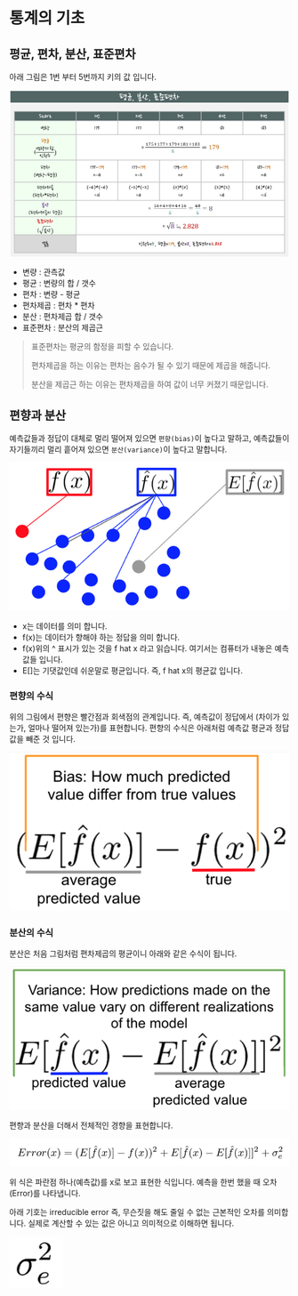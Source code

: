 # 통계의 기초

## 평균, 편차, 분산, 표준편차

아래 그림은 1번 부터 5번까지 키의 값 입니다.

![그림](images/pic_math_1.jpg)

* 변량 : 관측값
* 평균 : 변량의 합 / 갯수
* 편차 : 변량 - 평균
* 편차제곱 : 편차 * 편차
* 분산 : 편차제곱 합 / 갯수
* 표준편차 : 분산의 제곱근

> 표준편차는 평균의 함정을 피할 수 있습니다.
>
> 편차제곱을 하는 이유는 편차는 음수가 될 수 있기 때문에 제곱을 해줍니다.
>
> 분산을 제곱근 하는 이유는 편차제곱을 하여 값이 너무 커졌기 때문입니다.

## 편향과 분산

예측값들과 정답이 대체로 멀리 떨어져 있으면 `편향(bias)`이 높다고 말하고, 예측값들이 자기들끼리 멀리 흩어져 있으면 `분산(variance)`이 높다고 말합니다.

![그림](images/pic_math_2.png)

* x는 데이터를 의미 합니다.
* f(x)는 데이터가 향해야 하는 정답을 의미 합니다.
* f(x)위의 ^ 표시가 있는 것을 f hat x 라고 읽습니다. 여기서는 컴퓨터가 내놓은 예측값들 입니다.
* E[]는 기댓값인데 쉬운말로 평균입니다. 즉, f hat x의 평균값 입니다.

### 편향의 수식

위의 그림에서 편향은 빨간점과 회색점의 관계입니다. 즉, 예측값이 정답에서 (차이가 있는가, 얼마나 떨어져 있는가)를 표현합니다. 편향의 수식은 아래처럼 예측값 평균과 정답값을 빼준 것 입니다.

![그림](images/pic_math_3.png)

### 분산의 수식

분산은 처음 그림처럼 편차제곱의 평균이니 아래와 같은 수식이 됩니다.

![그림](images/pic_math_4.png)

편향과 분산을 더해서 전체적인 경향을 표현합니다.

![그림](images/pic_math_5.jpg)

위 식은 파란점 하나(예측값)를 x로 보고 표현한 식입니다. 예측을 한번 했을 때 오차(Error)를 나타냅니다.

아래 기호는 irreducible error 즉, 무슨짓을 해도 줄일 수 없는 근본적인 오차를 의미합니다. 실제로 계산할 수 있는 값은 아니고 의미적으로 이해하면 됩니다.

![그림](images/pic_math_6.png)